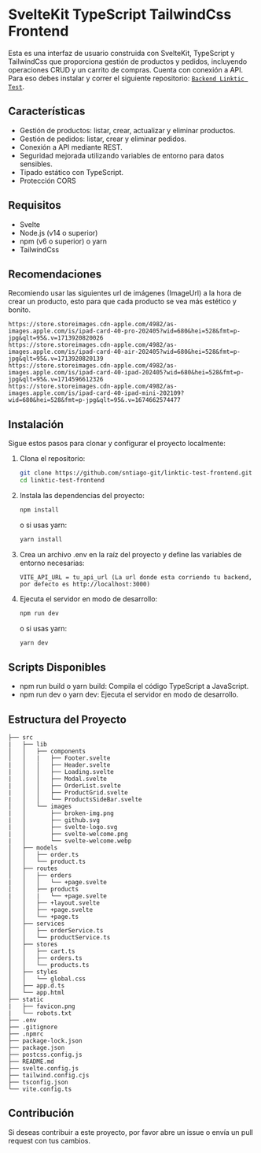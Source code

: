 # SvelteKit TypeScript TailwindCss Frontend

Esta es una interfaz de usuario construida con SvelteKit, TypeScript y TailwindCss que proporciona gestión de productos y pedidos, incluyendo operaciones CRUD y un carrito de compras.
Cuenta con conexión a API. Para eso debes instalar y correr el siguiente repositorio: [`Backend Linktic Test`](https://github.com/sntiago-git/linktic-test-backend).  

## Características

- Gestión de productos: listar, crear, actualizar y eliminar productos.
- Gestión de pedidos: listar, crear y eliminar pedidos.
- Conexión a API mediante REST.
- Seguridad mejorada utilizando variables de entorno para datos sensibles.
- Tipado estático con TypeScript.
- Protección CORS

## Requisitos

- Svelte
- Node.js (v14 o superior)
- npm (v6 o superior) o yarn
- TailwindCss

## Recomendaciones

Recomiendo usar las siguientes url de imágenes (ImageUrl) a la hora de crear un producto, esto para que cada producto se vea más estético y bonito. 
```plaintext
https://store.storeimages.cdn-apple.com/4982/as-images.apple.com/is/ipad-card-40-pro-202405?wid=680&hei=528&fmt=p-jpg&qlt=95&.v=1713920820026
https://store.storeimages.cdn-apple.com/4982/as-images.apple.com/is/ipad-card-40-air-202405?wid=680&hei=528&fmt=p-jpg&qlt=95&.v=1713920820139
https://store.storeimages.cdn-apple.com/4982/as-images.apple.com/is/ipad-card-40-ipad-202405?wid=680&hei=528&fmt=p-jpg&qlt=95&.v=1714596612326
https://store.storeimages.cdn-apple.com/4982/as-images.apple.com/is/ipad-card-40-ipad-mini-202109?wid=680&hei=528&fmt=p-jpg&qlt=95&.v=1674662574477
```

## Instalación

Sigue estos pasos para clonar y configurar el proyecto localmente:

1. Clona el repositorio:

   ```bash
   git clone https://github.com/sntiago-git/linktic-test-frontend.git
   cd linktic-test-frontend

2. Instala las dependencias del proyecto:

    ```bash
    npm install
    ```
    
    o si usas yarn:
   
    ```bash
    yarn install
    ```
    
3. Crea un archivo .env en la raíz del proyecto y define las variables de entorno necesarias:

    ```plaintext
    VITE_API_URL = tu_api_url (La url donde esta corriendo tu backend, por defecto es http://localhost:3000)
    ```

4. Ejecuta el servidor en modo de desarrollo:

    ```bash
    npm run dev
    ```

    o si usas yarn:

    ```bash
    yarn dev
    ```

## Scripts Disponibles

- npm run build o yarn build: Compila el código TypeScript a JavaScript.
- npm run dev o yarn dev: Ejecuta el servidor en modo de desarrollo.

## Estructura del Proyecto

```plaintext
├── src
|   ├── lib
│   │   ├── components
│   │   |   ├── Footer.svelte
|   │   │   ├── Header.svelte
|   │   │   ├── Loading.svelte
|   │   │   ├── Modal.svelte
|   │   │   ├── OrderList.svelte
|   │   │   ├── ProductGrid.svelte
|   │   │   └── ProductsSideBar.svelte
│   │   └── images
|   │       ├── broken-img.png
|   │       ├── github.svg
|   │       ├── svelte-logo.svg
|   │       ├── svelte-welcome.png
|   │       └── svelte-welcome.webp
│   ├── models
│   │   ├── order.ts 
│   │   └── product.ts
│   ├── routes
│   │   ├── orders
|   │   │   └── +page.svelte
│   │   ├── products
|   │   |   └── +page.svelte
│   │   ├── +layout.svelte
│   │   ├── +page.svelte
│   │   └── +page.ts
│   ├── services
│   │   ├── orderService.ts
│   │   └── productService.ts
│   ├── stores
│   │   ├── cart.ts
│   │   ├── orders.ts
│   │   └── products.ts
│   ├── styles
│   │   └── global.css
│   ├── app.d.ts
│   └── app.html
├── static
|   ├── favicon.png
|   └── robots.txt
├── .env
├── .gitignore
├── .npmrc
├── package-lock.json
├── package.json
├── postcss.config.js
├── README.md
├── svelte.config.js
├── tailwind.config.cjs
├── tsconfig.json
└── vite.config.ts
```

## Contribución

Si deseas contribuir a este proyecto, por favor abre un issue o envía un pull request con tus cambios.
